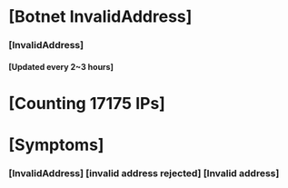 # [Botnet InvalidAddress]
### [InvalidAddress]
#### [Updated every 2~3 hours]

# [Counting 17175 IPs]

# [Symptoms] 

###   [InvalidAddress] [invalid address rejected] [Invalid address]
